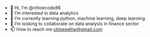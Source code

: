 - 👋 Hi, I’m @chloecode86
- 👀 I’m interested in data analytics
- 🌱 I’m currently learning python, machine learning, deep learning
- 💞️ I’m looking to collaborate on data analysis in finance sector 
- 📫 How to reach me chloeeeltw@gmail.com

<!---
chloecode86/chloecode86 is a ✨ special ✨ repository because its `README.md` (this file) appears on your GitHub profile.
You can click the Preview link to take a look at your changes.
--->
